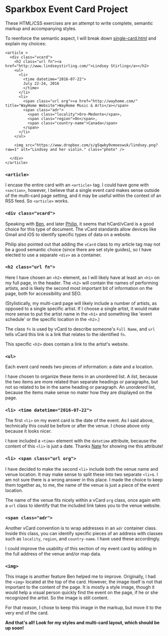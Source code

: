 # Sparkbox Event Card Project
These HTML/CSS exercises are an attempt to write complete, semantic markup and accompanying styles.

To reenforce the semantic aspect, I will break down [single-card.html](https://github.com/catheraaine/event-cards/blob/master/single-card.html) and explain my choices:

```
<article >
  <div class="vcard">
    <h2 class="url fn"><a href="http://www.lindseystirling.com/">Lindsey Stirling</a></h2>
    <ul>
      <li>
        <time datetime="2016-07-22">
        July 22-24, 2016
        </time>
      </li>
      <li>
        <span class="url org"><a href="http://wayhome.com/" title="WayHome Website">WayHome Music & Arts</a></span>
        <span class="adr">
          <span class="locality">Oro-Medonte</span>,
          <span class="region">On</span>,
          <span class="country-name">Canada</span>
        </span>
      </li>
    </ul>

    <img src="https://www.dropbox.com/s/g5qwby9vmoeswuk/lindsey.png?raw=1" alt="Lindsey and her violin." class="photo" />

  </div>
</article>
```

### `<article>`
I encase the entire card with an `<article>` tag. I could have gone with `<section>`, however, I believe that a single event card makes sense outside of the multi-card page setting, and it may be useful within the context of an RSS feed. So `<article>` works.

### `<div class="vcard">`
Speaking with [Ben](https://twitter.com/bencallahan), and later [Philip](https://twitter.com/zastrow), it seems that hCard/vCard is a good choice for this type of document. The vCard standards allow devices like Gmail and iOS to identify specific types of data on a website.

Philip also pointed out that adding the `vCard` class to my article tag may not be a good semantic choice (since there are set style guides), so I have elected to use a separate `<div>` as a container.

### `<h2 class="url fn">`
Here I have chosen an `<h2>` element, as I will likely have at least an `<h1>` on my full page, in the header. The `<h2>` will contain the names of performing artists, and is likely the second most important bit of information on the page, both for accessibility and SEO.

(Stylistically, my multi-card page will likely include a number of artists, as opposed to a single specific artist. If I choose a single artist, it would make more sense to put the artist name in the `<h1>` and something like 'event schedule' or the specific location in the `<h2>`.)

The class `fn` is used by vCard to describe someone's `Full Name`, and `url` tells vCard this link is a link that relates to the identified `fn`.

This specific `<h2>` does contain a link to the artist's website.

### `<ul>`
Each event card needs two pieces of information: a date and a location.

I have chosen to organize these items in an unordered list. A *list*, because the two items are more related than separate headings or paragraphs, but not so related to be in the same heading or paragraph. An *unordered* list, because the items make sense no mater how they are displayed on the page.

### `<li> <time datetime="2016-07-22">`
The first `<li>` on my event card is the date of the event. As I said above, technically this could be before or after the venue. I chose above only because it looks nicer.

I have included a `<time>` element with the `datetime` attribute, because the content of this `<li>` is just a date. Thanks [Nate](https://twitter.com/nathanAlan) for showing me this attribute!

### `<li> <span class="url org">`
I have decided to make the second `<li>` include both the venue name and venue location. It may make sense to split these into two separate `<li>`s. I am not sure there is a wrong answer in this place. I made the choice to keep them together as, to me, the name of the venue is just a piece of the event location.

The name of the venue fits nicely within a vCard `org` class, once again with a `url` class to identify that the included link takes you to the venue website.


### `<span class="adr">`
Another vCard convention is to wrap addresses in an `adr` container class. Inside this class, you can identify specific pieces of an address with classes such as `locality`, `region`, and `country-name`. I have used these accordingly.

I could improve the usability of this section of my event card by adding in the full address of the venue and/or map data.

### `<img>`
This image is another feature Ben helped me to improve. Originally, I had the `<img>` located at the top of the card. However, the image itself is not that important to the content of the page. It is mostly a style image, though it would help a visual person quickly find the event on the page, if he or she recognized the artist. So the image is still content.

For that reason, I chose to keep this image in the markup, but move it to the very end of the card.



**And that's all! Look for my styles and multi-card layout, which should be up soon!**  
